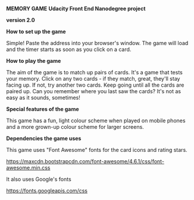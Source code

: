 **MEMORY GAME**
**Udacity Front End Nanodegree project**

**version 2.0**

**How to set up the game**

Simple! Paste the address into your browser's window. The game will load and the timer starts as soon as you click on a card.

**How to play the game**

The aim of the game is to match up pairs of cards.  It's a game that tests your memory. Click on any two cards - if they match, great, they'll stay facing up. If not, try another two cards. Keep going until all the cards are paired up. Can you remember where you last saw the cards? It's not as easy as it sounds, sometimes! 

**Special features of the game**

This game has a fun, light colour scheme when played on mobile phones and a more grown-up colour scheme for larger screens.

**Dependencies the game uses**

This game uses "Font Awesome" fonts for the card icons and rating stars.

https://maxcdn.bootstrapcdn.com/font-awesome/4.6.1/css/font-awesome.min.css

It also uses Google's fonts

https://fonts.googleapis.com/css

